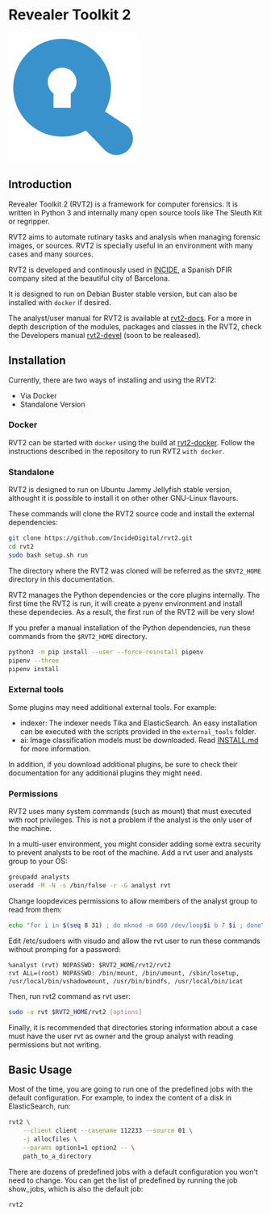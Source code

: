 # Revealer Toolkit 2

![](docs/data/rvt2_logo.png)

## Introduction

Revealer Toolkit 2 (RVT2) is a framework for computer forensics. It is written in Python 3 and internally many open source tools like The Sleuth Kit or regripper.

RVT2 aims to automate rutinary tasks and analysis when managing forensic images, or sources. RVT2 is specially useful in an environment with many cases and many sources.

RVT2 is developed and continously used in [INCIDE](https://www.incide.es/), a Spanish DFIR company sited at the beautiful city of Barcelona.

It is designed to run on Debian Buster stable version, but can also be installed with `docker` if desired.

The analyst/user manual for RVT2 is available at [rvt2-docs](https://incidedigital.github.io/rvt2-docs). For a more in depth description of the modules, packages and classes in the RVT2, check the Developers manual [rvt2-devel](https://incidedigital.github.io/rvt2) (soon to be realeased).

## Installation

Currently, there are two ways of installing and using the RVT2:

* Via Docker
* Standalone Version

### Docker

RVT2 can be started with `docker` using the build at [rvt2-docker](https://github.com/IncideDigital/rvt2-docker). Follow the instructions described in the repository to run RVT2 `with docker`.

### Standalone

RVT2 is designed to run on Ubuntu Jammy Jellyfish stable version, althought it is possible to install it on other other GNU-Linux flavours.

These commands will clone the RVT2 source code and install the external dependencies:

```bash
git clone https://github.com/IncideDigital/rvt2.git
cd rvt2
sudo bash setup.sh run
```

The directory where the RVT2 was cloned will be referred as the `$RVT2_HOME` directory in this documentation.

RVT2 manages the Python dependencies or the core plugins internally. The first time the RVT2 is run, it will create a pyenv environment and install these dependecies. As a result, the first run of the RVT2 will be very slow!

If you prefer a manual installation of the Python dependencies, run these commands from the `$RVT2_HOME` directory.

```bash
python3 -m pip install --user --force-reinstall pipenv
pipenv --three
pipenv install
```

### External tools

Some plugins may need additional external tools. For example:

* indexer: The indexer needs Tika and ElasticSearch. An easy installation can be executed with the scripts provided in the `external_tools` folder.
* ai: Image classification models must be downloaded. Read [INSTALL.md](plugins/ai/INSTALL.ai) for more information.

In addition, if you download additional plugins, be sure to check their documentation for any additional plugins they might need.

### Permissions

RVT2 uses many system commands (such as mount) that must executed with root privileges. This is not a problem if the analyst is the only user of the machine.

In a multi-user environment, you might consider adding some extra security to prevent analysts to be root of the machine. Add a rvt user and analysts group to your OS:

```bash
groupadd analysts
useradd -M -N -s /bin/false -r -G analyst rvt
```

Change loopdevices permissions to allow members of the analyst group to read from them:

```bash
echo "for i in $(seq 8 31) ; do mknod -m 660 /dev/loop$i b 7 $i ; done\nchgrp analysts /dev/loop*" > /etc/rc.local
```

Edit /etc/sudoers with visudo and allow the rvt user to run these commands without promping for a password:

```
%analyst (rvt) NOPASSWD: $RVT2_HOME/rvt2/rvt2
rvt ALL=(root) NOPASSWD: /bin/mount, /bin/umount, /sbin/losetup, /usr/local/bin/vshadowmount, /usr/bin/bindfs, /usr/local/bin/icat
```

Then, run rvt2 command as rvt user:

```bash
sudo -u rvt $RVT2_HOME/rvt2 [options]
```

Finally, it is recommended that directories storing information about a case must have the user rvt as owner and the group analyst with reading permissions but not writing.

## Basic Usage

Most of the time, you are going to run one of the predefined jobs with the default configuration. For example, to index the content of a disk in ElasticSearch, run:

```bash
rvt2 \
    --client client --casename 112233 --source 01 \
    -j allocfiles \
    --params option1=1 option2 -- \
    path_to_a_directory
```

There are dozens of predefined jobs with a default configuration you won't need to change. You can get the list of predefined by running the job show_jobs, which is also the default job:

```bash
rvt2
```
